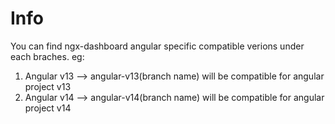 # Info

You can find ngx-dashboard angular specific compatible verions under each braches.
eg:

1.  Angular v13 --> angular-v13(branch name) will be compatible for angular project v13
2.  Angular v14 --> angular-v14(branch name) will be compatible for angular project v14
